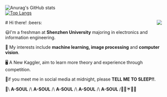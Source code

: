 
![Anurag's GitHub stats](https://github-readme-stats.vercel.app/api?username=CNShawn&theme=nightowl&include_all_commits=true)  
[![Top Langs](https://github-readme-stats.vercel.app/api/top-langs/?username=CNShawn&layout=compact)](https://github.com/anuraghazra/github-readme-stats)

<img align="right" src="https://count.getloli.com/get/@cCNShawn" />
# Hi there! :beers:

😃I'm a freshman at __Shenzhen University__ majoring in electronics and information engineering.  


📝 My interests include __machine learning, image processing__ and __computer vision__.  


🖥️ A New Kaggler, aim to learn more theory and experience through competition.  


🌃if you meet me in social media at midnight, please __TELL ME TO SLEEP!!__.  


💐\ __A-SOUL__ /\ __A-SOUL__ /\ __A-SOUL__ /\ __A-SOUL__ /\ __A-SOUL__ /🍬🍦☔🌟🤡 

 

